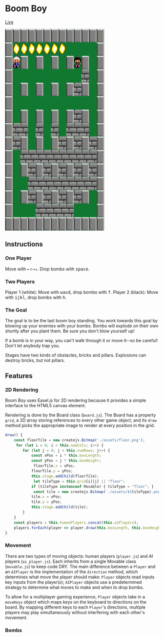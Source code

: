 # Boom Boy #

[Live](http://danielrothblatt.me/boom-boy)

![Still from Boom Boy](./assets/boom-boy-action-shot.png)

## Instructions ##

### One Player ###

Move with <kbd>←</kbd><kbd>↑</kbd><kbd>→</kbd><kbd>↓</kbd>. Drop bombs with <kbd>space</kbd>.

### Two Players ###

Player 1 (white): Move with <kbd>w</kbd><kbd>a</kbd><kbd>s</kbd><kbd>d</kbd>, drop bombs with <kbd>f</kbd>.
Player 2 (black): Move with <kbd>i</kbd><kbd>j</kbd><kbd>k</kbd><kbd>l</kbd>, drop bombs with <kbd>h</kbd>.

### The Goal ###

The goal is to be the last boom boy standing. You work towards this
goal by blowing up your enemies with your bombs. Bombs will explode on
their own shortly after you plant them. Be sure you don't blow
yourself up!

If a bomb is in your way, you can't walk through it or move it--so be
careful! Don't let anybody trap you.

Stages have two kinds of obstacles, bricks and pillars. Explosions
can destroy bricks, but not pillars.

## Features ##

### 2D Rendering ###

Boom Boy uses Easel.js for 2D rendering because it provides a simple
interface to the HTML5 canvas element.

Rendering is done by the Board class (`board.js`). The Board has a
property `grid`, a 2D array storing references to every other game
object, and its `draw` method picks the appropriate image to render at
every position in the grid.

``` javascript
draw() {
    const floorTile = new createjs.Bitmap('./assets/floor.png');
     for (let i = 0; i < this.numCols; i++) {
        for (let j = 0; j < this.numRows; j++) {
            const xPos = i * this.boxLength;
            const yPos = j * this.boxHeight;
             floorTile.x = xPos;
            floorTile.y = yPos;
            this.stage.addChild(floorTile);
             let tileType = this.grid[i][j] || "floor";
            if (tileType instanceof Movable) { tileType = "floor"; }
             const tile = new createjs.Bitmap(`./assets/${tileType}.png`);
            tile.x = xPos;
            tile.y = yPos;
            this.stage.addChild(tile);
        }
    }
    const players = this.humanPlayers.concat(this.aiPlayers);
    players.forEach(player => player.draw(this.boxLength, this.boxHeight));
}
```

### Movement ###

There are two types of moving objects: human players (`player.js`) and
AI players (`ai_player.js`). Each inherits from a single Movable class
(`movable.js`) to keep code DRY. The main difference between a
`Player` and an `AIPlayer` is the implementation of the `direction`
method, which determines what move the player should make: `Player`
objects read inputs key inputs from the player(s); `AIPlayer` objects
use a predetermined strategy to determine what moves to make and when
to drop bombs.

To allow for a multiplayer gaming experience, `Player` objects take in
a `moveKeys` object which maps keys on the keyboard to directions on
the board. By mapping different keys to each `Player`'s directions,
multiple players may play simultaneously without interfering with each
other's movement.

### Bombs ###
